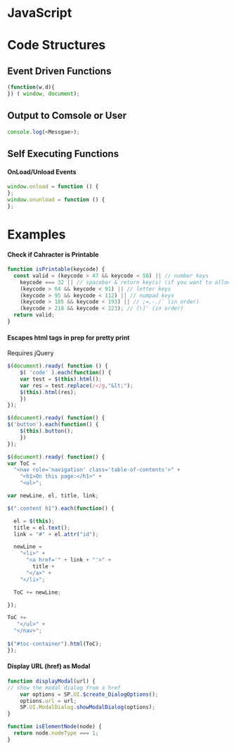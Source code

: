 # JavaScript

# Code Structures

## Event Driven Functions
```javascript
(function(w,d){
}) ( window, document);
```

## Output to Comsole or User
```javascript
console.log(<Messgae>);
```

## Self Executing Functions

#### OnLoad/Unload Events
```javascript
window.onload = function () {
};
window.onunload = function () {
};
```

# Examples

#### Check if Cahracter is Printable
```javascript
function isPrintable(keycode) {
  const valid = (keycode > 47 && keycode < 58) || // number keys
    keycode === 32 || // spacebar & return key(s) (if you want to allow carriage returns)
    (keycode > 64 && keycode < 91) || // letter keys
    (keycode > 95 && keycode < 112) || // numpad keys
    (keycode > 185 && keycode < 193) || // ;=,-./` (in order)
    (keycode > 218 && keycode < 223); // [\]' (in order)
  return valid;
}
```

#### Escapes html tags in prep for pretty print
Requires jQuery
```javascript
$(document).ready( function () {
	$( 'code' ).each(function() {
	var test = $(this).html();
	var res = test.replace(/</g,"&lt;");
	$(this).html(res);
	})
});

$(document).ready( function() { 
$('button').each(function() {
	$(this).button();
	})
});

$(document).ready( function() { 
var ToC =
  "<nav role='navigation' class='table-of-contents'>" +
    "<h1>On this page:</h1>" +
    "<ul>";

var newLine, el, title, link;

$(".content h1").each(function() {

  el = $(this);
  title = el.text();
  link = "#" + el.attr("id");

  newLine =
    "<li>" +
      "<a href='" + link + "'>" +
        title +
      "</a>" +
    "</li>";

  ToC += newLine;

});

ToC +=
   "</ul>" +
  "</nav>";
  
$("#toc-container").html(ToC);
});
```

#### Display URL (href) as Modal
```javascript
function displayModal(url) {
// show the modal dialog from a href
    var options = SP.UI.$create_DialogOptions();
    options.url = url;
    SP.UI.ModalDialog.showModalDialog(options);
}
```

```javascript
function isElementNode(node) {
  return node.nodeType === 1;
}
```

